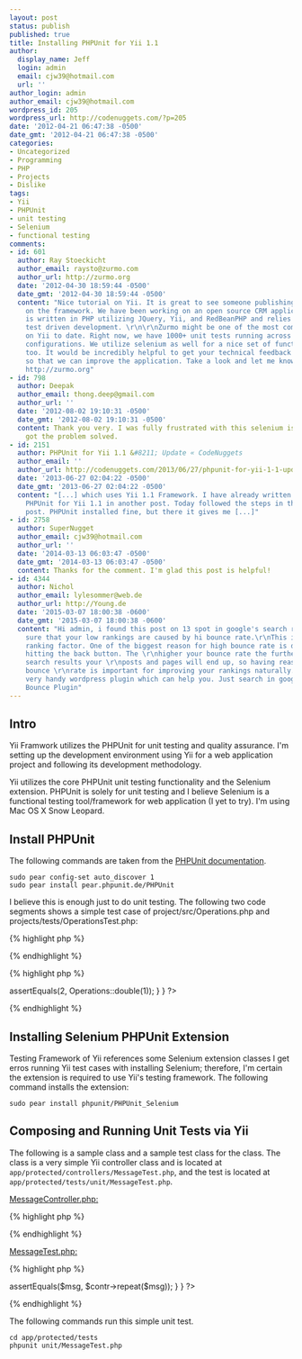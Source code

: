 ```yaml
---
layout: post
status: publish
published: true
title: Installing PHPUnit for Yii 1.1
author:
  display_name: Jeff
  login: admin
  email: cjw39@hotmail.com
  url: ''
author_login: admin
author_email: cjw39@hotmail.com
wordpress_id: 205
wordpress_url: http://codenuggets.com/?p=205
date: '2012-04-21 06:47:38 -0500'
date_gmt: '2012-04-21 06:47:38 -0500'
categories:
- Uncategorized
- Programming
- PHP
- Projects
- Dislike
tags:
- Yii
- PHPUnit
- unit testing
- Selenium
- functional testing
comments:
- id: 601
  author: Ray Stoeckicht
  author_email: raysto@zurmo.com
  author_url: http://zurmo.org
  date: '2012-04-30 18:59:44 -0500'
  date_gmt: '2012-04-30 18:59:44 -0500'
  content: "Nice tutorial on Yii. It is great to see someone publishing quality content
    on the framework. We have been working on an open source CRM application that
    is written in PHP utilizing JQuery, Yii, and RedBeanPHP and relies heavily on
    test driven development. \r\n\r\nZurmo might be one of the most complex projects
    on Yii to date. Right now, we have 1000+ unit tests running across eight server
    configurations. We utilize selenium as well for a nice set of functional tests
    too. It would be incredibly helpful to get your technical feedback and recommendations
    so that we can improve the application. Take a look and let me know what you think:
    http://zurmo.org"
- id: 798
  author: Deepak
  author_email: thong.deep@gmail.com
  author_url: ''
  date: '2012-08-02 19:10:31 -0500'
  date_gmt: '2012-08-02 19:10:31 -0500'
  content: Thank you very. I was fully frustrated with this selenium issue but finally
    got the problem solved.
- id: 2151
  author: PHPUnit for Yii 1.1 &#8211; Update « CodeNuggets
  author_email: ''
  author_url: http://codenuggets.com/2013/06/27/phpunit-for-yii-1-1-update/
  date: '2013-06-27 02:04:22 -0500'
  date_gmt: '2013-06-27 02:04:22 -0500'
  content: "[...] which uses Yii 1.1 Framework. I have already written about installing
    PHPUnit for Yii 1.1 in another post. Today followed the steps in the previous
    post. PHPUnit installed fine, but there it gives me [...]"
- id: 2758
  author: SuperNugget
  author_email: cjw39@hotmail.com
  author_url: ''
  date: '2014-03-13 06:03:47 -0500'
  date_gmt: '2014-03-13 06:03:47 -0500'
  content: Thanks for the comment. I'm glad this post is helpful!
- id: 4344
  author: Nichol
  author_email: lylesommer@web.de
  author_url: http://Young.de
  date: '2015-03-07 18:00:38 -0600'
  date_gmt: '2015-03-07 18:00:38 -0600'
  content: "Hi admin, i found this post on 13 spot in google's search results.\r\nI'm
    sure that your low rankings are caused by hi bounce rate.\r\nThis is very important
    ranking factor. One of the biggest reason for high bounce rate is due to visitors
    hitting the back button. The \r\nhigher your bounce rate the further down the
    search results your \r\nposts and pages will end up, so having reasonably low
    bounce \r\nrate is important for improving your rankings naturally.\r\nThere is
    very handy wordpress plugin which can help you. Just search in google for:\r\n\r\nSeyiny's
    Bounce Plugin"
---
```

## Intro

Yii Framwork utilizes the PHPUnit for unit testing and quality assurance. I'm setting up the development environment using Yii for a web application project and following its development methodology.

Yii utilizes the core PHPUnit unit testing functionality and the Selenium extension. PHPUnit is solely for unit testing and I believe Selenium is a functional testing tool/framework for web application (I yet to try). I'm using Mac OS X Snow Leopard.

## Install PHPUnit

The following commands are taken from the <a href="http://www.phpunit.de/manual/3.6/en/installation.html">PHPUnit documentation</a>.

```
sudo pear config-set auto_discover 1
sudo pear install pear.phpunit.de/PHPUnit
```

I believe this is enough just to do unit testing. The following two code segments shows a simple test case of project/src/Operations.php and projects/tests/OperationsTest.php:

{% highlight php %}
<?php

/* Operations.php */

class Operations
{
	public static function double($x)
	{
		return $x * 2;
	}
}
?>
{% endhighlight %}

{% highlight php %}
<?php

/* OperationTest.php */

require_once("../src/Operations.php");

class OperationsTest extends PHPUnit_Framework_TestCase
{
	function testDouble()
	{
		$this->assertEquals(2, Operations::double(1));
	}
}
?>
{% endhighlight %}

## Installing Selenium PHPUnit Extension

Testing Framework of Yii references some Selenium extension classes I get erros running Yii test cases with installing Selenium; therefore, I'm certain the extension is required to use Yii's testing  framework. The following command installs the extension:

```
sudo pear install phpunit/PHPUnit_Selenium
```

## Composing and Running Unit Tests via Yii

The following is a sample class and a sample test class for the class. The class is a very simple Yii controller class and is located at `app/protected/controllers/MessageTest.php`, and the test is located at `app/protected/tests/unit/MessageTest.php`.

<u>MessageController.php:</u>

{% highlight php %}
<?php

class MessageController extends Controller
{
	public function repeat($msg)
	{
		return $msg;
	}
}
?>
{% endhighlight %}

<u>MessageTest.php:</u>

{% highlight php %}
<?php
Yii::import('application.controllers.MessageController');

class MessageTest extends CTestCase
{
	public function testRepeat()
	{
		$contr = new MessageController('messageTest');
		$msg = 'Hello, anyone out there?';
		$this->assertEquals($msg, $contr->repeat($msg));
	}
}
?>
{% endhighlight %}

The following commands run this simple unit test.

```
cd app/protected/tests
phpunit unit/MessageTest.php
```
